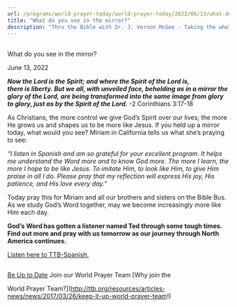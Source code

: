 ```yaml
---
url: /programs/world-prayer-today/world-prayer-today/2022/06/13/what-do-you-see-in-the-mirror
title: "What do you see in the mirror?"
description: "Thru the Bible with Dr. J. Vernon McGee - Taking the whole Word to the whole world"
---
```







## 
 What do you see in the mirror?


June 13, 2022




***Now the Lord is the Spirit; and where the Spirit of the Lord is, there is liberty. But we all, with unveiled face, beholding as in a mirror the glory of the Lord, are being transformed into the same image from glory to glory, just as by the Spirit of the Lord.*** -2 Corinthians 3:17-18

As Christians, the more control we give God’s Spirit over our lives, the more He grows us and shapes us to be more like Jesus. If you held up a mirror today, what would you see? Miriam in California tells us what she’s praying to see:

*“I listen in Spanish and am so grateful for your excellent program. It helps me understand the Word more and to know God more. The more I learn, the more I hope to be like Jesus. To imitate Him, to look like Him, to give Him praise in all I do. Please pray that my reflection will express His joy, His patience, and His love every day.”*

Today pray this for Miriam and all our brothers and sisters on the Bible Bus. As we study God’s Word together, may we become increasingly more like Him each day.

**God’s Word has gotten a listener named Ted through some tough times. Find out more and pray with us tomorrow as our journey through North America continues.**

[Listen here to TTB-Spanish.](https://ttb.twr.org/home/day,0425/language,SPA-LAT)







## 




[Be Up to Date](http://feeds.feedburner.com/WorldPrayerToday "World Prayer Today RSS Feed")
Join our World Prayer Team
[Why join the  

World Prayer Team?](http://ttb.org/resources/articles-news/news/2017/03/26/keep-it-up-world-prayer-team!)




